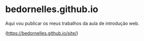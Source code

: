 # bedornelles.github.io
Aqui vou publicar os meus trabalhos da aula de introdução web.

(https://bedornelles.github.io/site/)
